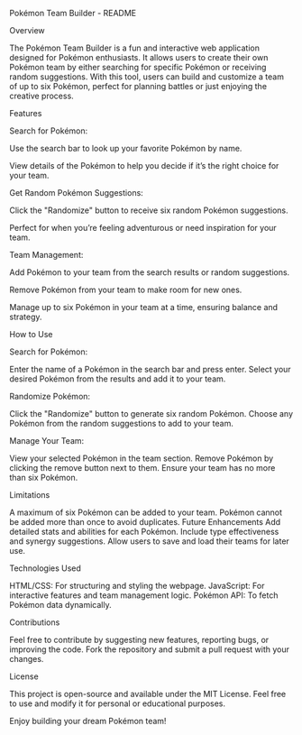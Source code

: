 Pokémon Team Builder - README

Overview

The Pokémon Team Builder is a fun and interactive web application designed for Pokémon enthusiasts. It allows users to create their own Pokémon team by either searching for specific Pokémon or receiving random suggestions. With this tool, users can build and customize a team of up to six Pokémon, perfect for planning battles or just enjoying the creative process.

Features

Search for Pokémon:

Use the search bar to look up your favorite Pokémon by name.

View details of the Pokémon to help you decide if it’s the right choice for your team.

Get Random Pokémon Suggestions:

Click the "Randomize" button to receive six random Pokémon suggestions.

Perfect for when you’re feeling adventurous or need inspiration for your team.

Team Management:

Add Pokémon to your team from the search results or random suggestions.

Remove Pokémon from your team to make room for new ones.

Manage up to six Pokémon in your team at a time, ensuring balance and strategy.

How to Use

Search for Pokémon:

Enter the name of a Pokémon in the search bar and press enter.
Select your desired Pokémon from the results and add it to your team.

Randomize Pokémon:

Click the "Randomize" button to generate six random Pokémon.
Choose any Pokémon from the random suggestions to add to your team.

Manage Your Team:

View your selected Pokémon in the team section.
Remove Pokémon by clicking the remove button next to them.
Ensure your team has no more than six Pokémon.

Limitations

A maximum of six Pokémon can be added to your team.
Pokémon cannot be added more than once to avoid duplicates.
Future Enhancements
Add detailed stats and abilities for each Pokémon.
Include type effectiveness and synergy suggestions.
Allow users to save and load their teams for later use.

Technologies Used

HTML/CSS: For structuring and styling the webpage.
JavaScript: For interactive features and team management logic.
Pokémon API: To fetch Pokémon data dynamically.

Contributions

Feel free to contribute by suggesting new features, reporting bugs, or improving the code. Fork the repository and submit a pull request with your changes.

License

This project is open-source and available under the MIT License. Feel free to use and modify it for personal or educational purposes.

Enjoy building your dream Pokémon team!


